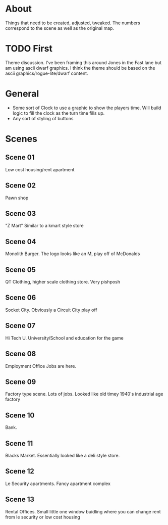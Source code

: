 # About
Things that need to be created, adjusted, tweaked. The numbers correspond to the scene as well as the original map.

# TODO First
Theme discussion. I've been framing this around Jones in the Fast lane but am using ascii dwarf graphics. I think the theme should be based on the ascii graphics/rogue-lite/dwarf content.

# General
* Some sort of Clock to use a graphic to show the players time. Will build logic to fill the clock as the turn time fills up.
* Any sort of styling of buttons

# Scenes
## Scene 01
Low cost housing/rent apartment

## Scene 02
Pawn shop

## Scene 03
"Z Mart" Similar to a kmart style store

## Scene 04
Monolith Burger. The logo looks like an M, play off of McDonalds

## Scene 05
QT Clothing, higher scale clothing store. Very pishposh

## Scene 06
Socket City. Obviously a Circuit City play off

## Scene 07
Hi Tech U. University/School and education for the game

## Scene 08
Employment Office
Jobs are here. 

## Scene 09
Factory type scene. Lots of jobs. Looked like old timey 1940's industrial age factory

## Scene 10
Bank. 

## Scene 11
Blacks Market. Essentially looked like a deli style store.

## Scene 12
Le Security apartments. Fancy apartment complex

## Scene 13
Rental Offices. Small little one window buidling where you can change rent from le security or low cost housing
